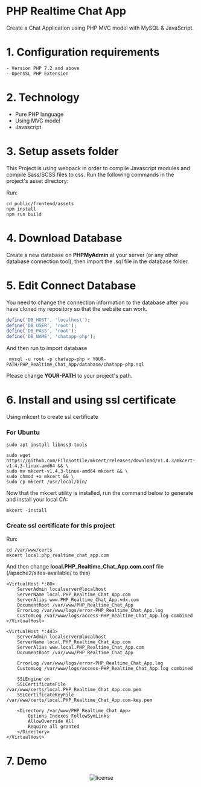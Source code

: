 # PHP Realtime Chat App
Create a Chat Application using PHP MVC model with MySQL & JavaScript.

# 1. Configuration requirements

    - Version PHP 7.2 and above
    - OpenSSL PHP Extension

# 2. Technology
- Pure PHP language
- Using MVC model
- Javascript

# 3. Setup assets folder

This Project is using webpack in order to compile Javascript modules and compile Sass/SCSS files to css. Run the following commands in the project's asset directory:

Run:

```shell
cd public/frontend/assets
npm install
npm run build
```

# 4. Download Database

Create a new database on **PHPMyAdmin** at your server (or any other database connection tool), then import the .sql file in the database folder.

# 5. Edit Connect Database

You need to change the connection information to the database after you have cloned my repository so that the website can work.

```php
define('DB_HOST', 'localhost');
define('DB_USER', 'root');
define('DB_PASS', 'root');
define('DB_NAME', 'chatapp-php');
```

And then run to import database

```shell
 mysql -u root -p chatapp-php < YOUR-PATH/PHP_Realtime_Chat_App/database/chatapp-php.sql 
```
Please change **YOUR-PATH** to your project's path.

# 6. Install and using ssl certificate
Using mkcert to create ssl certificate

### For Ubuntu

```shell
sudo apt install libnss3-tools

sudo wget https://github.com/FiloSottile/mkcert/releases/download/v1.4.3/mkcert-v1.4.3-linux-amd64 && \
sudo mv mkcert-v1.4.3-linux-amd64 mkcert && \
sudo chmod +x mkcert && \
sudo cp mkcert /usr/local/bin/
```

Now that the mkcert utility is installed, run the command below to generate and install your local CA:

```shell
mkcert -install
```

### Create ssl certificate for this project

Run:

```shell
cd /var/www/certs
mkcert local.php_realtime_chat_app.com
```

And then change **local.PHP_Realtime_Chat_App.com.conf** file (/apache2/sites-available/ to this)

```
<VirtualHost *:80>
	ServerAdmin localserver@localhost
	ServerName local.PHP_Realtime_Chat_App.com
	ServerAlias www.PHP_Realtime_Chat_App.vdx.com
	DocumentRoot /var/www/PHP_Realtime_Chat_App
	ErrorLog /var/www/logs/error-PHP_Realtime_Chat_App.log
    CustomLog /var/www/logs/access-PHP_Realtime_Chat_App.log combined
</VirtualHost>

<VirtualHost *:443>
    ServerAdmin localserver@localhost
    ServerName local.PHP_Realtime_Chat_App.com
    ServerAlias www.local.PHP_Realtime_Chat_App.com
    DocumentRoot /var/www/PHP_Realtime_Chat_App

    ErrorLog /var/www/logs/error-PHP_Realtime_Chat_App.log
    CustomLog /var/www/logs/access-PHP_Realtime_Chat_App.log combined

    SSLEngine on
	SSLCertificateFile /var/www/certs/local.PHP_Realtime_Chat_App.com.pem
	SSLCertificateKeyFile /var/www/certs/local.PHP_Realtime_Chat_App.com-key.pem

    <Directory /var/www/PHP_Realtime_Chat_App>
        Options Indexes FollowSymLinks
        AllowOverride All
        Require all granted
    </Directory>
</VirtualHost>
```

# 7. Demo

<p align="center">
     <img src="https://user-images.githubusercontent.com/35853002/177470807-57f9b578-efcb-4e2d-8510-8942bc06f297.png" alt="license">
</p>